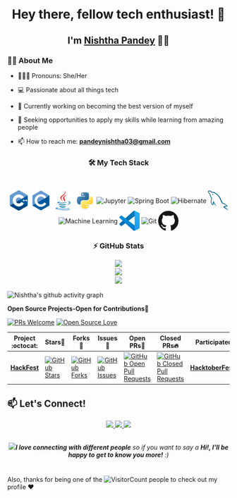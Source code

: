 
<div align="center">
<h1>Hey there, fellow tech enthusiast! 🚀</h1>
<h2 align="center"> I'm <a href="https://www.linkedin.com/in/nishtha-pandey-4370251bb/"> Nishtha Pandey</a> 👩‍💻 </h2>
</div>

### 👩‍💻 About Me

   - 🙋🏻‍♀️ Pronouns: She/Her  
   
   - 💻 Passionate about all things tech
      
   - 🌱 Currently working on becoming the best version of myself
     
   - 🎯 Seeking opportunities to apply my skills while learning from amazing people
       
   - 📫 How to reach me: **pandeynishtha03@gmail.com**


<h3 align="center">🛠 My Tech Stack</h3>
<br>
<p align="center">  
  <img align="center" alt="Cpp" width="46px" src="https://raw.githubusercontent.com/devicons/devicon/master/icons/cplusplus/cplusplus-original.svg" />
  <img align="center" alt="C" width="46px" src="https://raw.githubusercontent.com/devicons/devicon/master/icons/c/c-original.svg" />
  <img align="center" alt="Java" width="46px" src="https://raw.githubusercontent.com/devicons/devicon/master/icons/java/java-original.svg" />
  <img align="center" alt="Python" width="46px" src="https://raw.githubusercontent.com/devicons/devicon/master/icons/python/python-original.svg" />
  <img align="center" alt="Jupyter" width="46px" src="https://cdn.svgporn.com/logos/jupyter.svg" />
  <img align="center" alt="Spring Boot" width="46px" src="https://www.vectorlogo.zone/logos/springio/springio-icon.svg" />
  <img align="center" alt="Hibernate" width="46px" src="https://www.vectorlogo.zone/logos/hibernate/hibernate-icon.svg" />
  <img align="center" alt="MySQL" width="46px" src="https://raw.githubusercontent.com/devicons/devicon/master/icons/mysql/mysql-original.svg" />
  <img align="center" alt="Machine Learning" width="46px" src="https://cdn.jsdelivr.net/npm/simple-icons@v3/icons/tensorflow.svg" />
  <img align="center" alt="VS Code" width="46px" src="https://raw.githubusercontent.com/github/explore/80688e429a7d4ef2fca1e82350fe8e3517d3494d/topics/visual-studio-code/visual-studio-code.png" />
  <img align="center" alt="Git" width="46px" src="https://www.vectorlogo.zone/logos/git-scm/git-scm-icon.svg" />
  <img align="center" alt="GitHub" width="46px" src="https://raw.githubusercontent.com/github/explore/78df643247d429f6cc873026c0622819ad797942/topics/github/github.png" />
  <br>
</p>



<h3 align="center">⚡ GitHub Stats</h3>
<p align="center">
  <img src="https://github-readme-stats.vercel.app/api?username=nishtha2405&count_private=true&show_icons=true&theme=radical&hide=issues&include_all_commits=true"/>
  <br>
  <img src="https://github-readme-streak-stats.herokuapp.com/?user=nishtha2405&theme=radical"/>
  <br>
  <img src="https://github-readme-stats.vercel.app/api/top-langs/?username=nishtha2405&theme=radical&hide=makefile&count_private=true&layout=compact&show_icons=true"/>
</p>


![Nishtha's github activity graph](https://github-readme-activity-graph.vercel.app/graph?username=nishtha2405&theme=react)

**Open Source Projects-Open for Contributions🥇**<br>

[![PRs Welcome](https://img.shields.io/badge/PRs-welcome-brightgreen.svg?style=flat&logo=github)](https://github.com/nishtha2405) [![Open Source Love](https://img.shields.io/badge/Open%20Source-%F0%9F%A4%8D-Green)](https://github.com/abhisheks008)

|      Project :octocat:   |     Stars🌟   | Forks🍴  | Issues🐛  | Open PRs:bell:  | Closed PRs:fire:  | Participated In |
|-------------|-------------------|---|---|---|---|:-:|
| [**HackFest**](https://github.com/nishtha2405/HackFest) | [![GitHub Stars](https://img.shields.io/github/stars/nishtha2405/HackFest?style=flat-square&labelColor=343b41)](https://github.com/nishtha2405/HackFest/stars) | [![GitHub Forks](https://img.shields.io/github/forks/nishtha2405/HackFest?style=flat-square&labelColor=343b41)](https://github.com/nishtha2405/forks) | [![GitHub Issues](https://img.shields.io/github/issues/nishtha2405/HackFest?style=flat-square)](https://github.com/nishtha2405/HackFest/issues) | [![GitHub Open Pull Requests](https://img.shields.io/github/issues-pr/nishtha2405/HackFest?style=flat&logo=github)](https://github.com/nishtha2405/HackFest/pulls) | [![GitHub Closed Pull Requests](https://img.shields.io/github/issues-pr-closed/nishtha2405/HackFest?style=flat&color=critical&logo=github)](https://github.com/nishtha2405/HackFest/pulls?q=is%3Apr+is%3Aclosed) | [**HacktoberFest'22**](https://hacktoberfest.com/)


## 📫 Let's Connect!
<p align="center">
  <a href="https://www.linkedin.com/in/nishtha-pandey-4370251bb/">
    <img src="https://img.shields.io/badge/LinkedIn-%230A66C2.svg?style=for-the-badge&logo=linkedin&logoColor=white"/>
  </a>
  <a href="mailto:pandeynishtha03@gmail.com">
    <img src="https://img.shields.io/badge/Gmail-D14836.svg?style=for-the-badge&logo=gmail&logoColor=white"/>
  </a>
  <a href="https://github.com/nishtha2405">
    <img src="https://img.shields.io/badge/GitHub-181717.svg?style=for-the-badge&logo=github&logoColor=white"/>
  </a>
</p>


<div align = "center">
<br>
<img src="https://media.giphy.com/media/LnQjpWaON8nhr21vNW/giphy.gif" width="60" /><em><b>I love connecting with different people</b> so if you want to say a <b>Hi!, I'll be happy to get to know you more!</b> :)</em>
</div>

#

Also, thanks for being one of the ![VisitorCount](https://profile-counter.glitch.me/nishtha2405/count.svg) people to check out my profile :heart:

